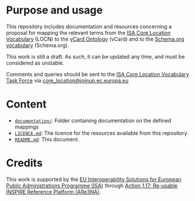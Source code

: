 # Purpose and usage

This repository includes documentation and resources concerning a proposal for mapping the relevant terms from the [ISA Core Location Vocabulary](http://www.w3.org/ns/locn) (LOCN) to the [vCard Ontology](http://www.w3.org/TR/vcard-rdf/) (vCard) and to the [Schema.org vocabulary](http://schema.org/) (Schema.org).
    
This work is still a draft. As such, it can be updated any time, and must be considered as unstable.

Comments and queries should be sent to the [ISA Core Location Vocabulary Task Force](https://joinup.ec.europa.eu/asset/core_location/) via core_location@joinup.ec.europa.eu

# Content

* [`documentation/`](./documentation/): Folder containing documentation on the defined mappings
* [`LICENCE.md`](./LICENCE.md): The licence for the resources available from this repository.
* [`README.md`](./README.md): This document. 
  
#  Credits
  
This work is supported by the [EU Interoperability Solutions for European Public Administrations Programme (ISA)](http://ec.europa.eu/isa) through [Action 1.17: Re-usable INSPIRE Reference Platform (ARe3NA)](http://ec.europa.eu/isa/actions/01-trusted-information-exchange/1-17action_en.htm).
